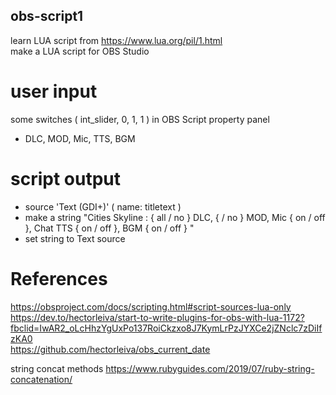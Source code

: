 ## obs-script1
learn LUA script from https://www.lua.org/pil/1.html </br>
make a LUA script for OBS Studio
# user input
some switches ( int_slider, 0, 1, 1 ) in OBS Script property panel </br>
- DLC, MOD, Mic, TTS, BGM
# script output
- source 'Text (GDI+)' ( name: titletext ) </br>
- make a string "Cities Skyline : { all / no } DLC, { / no } MOD, Mic { on / off }, Chat TTS { on / off }, BGM { on / off } " </br>
- set string to Text source
# References
https://obsproject.com/docs/scripting.html#script-sources-lua-only  </br>
https://dev.to/hectorleiva/start-to-write-plugins-for-obs-with-lua-1172?fbclid=IwAR2_oLcHhzYgUxPo137RoiCkzxo8J7KymLrPzJYXCe2jZNclc7zDiIfzKA0  </br>
https://github.com/hectorleiva/obs_current_date  </br>

string concat methods
https://www.rubyguides.com/2019/07/ruby-string-concatenation/
